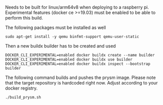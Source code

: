 Needs to be built for linux/arm64v8 when deploying to a raspberry pi.
Experimental features (docker ce >=19.03) must be enabled to be able to perform this build.

The following packages must be installed as well
```shell script
sudo apt-get install -y qemu binfmt-support qemu-user-static
```

Then a new buildx builder has to be created and used
```shell script
DOCKER_CLI_EXPERIMENTAL=enabled docker buildx create --name builder
DOCKER_CLI_EXPERIMENTAL=enabled docker buildx use builder
DOCKER_CLI_EXPERIMENTAL=enabled docker buildx inspect --bootstrap builder
```

The following command builds and pushes the prysm image. Please note that the target repository is hardcoded right now. Adjust according to your docker registry.
```shell script
./build_prysm.sh
```

